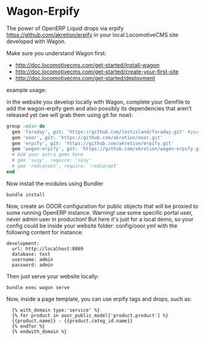 Wagon-Erpify
============

The power of OpenERP Liquid drops via erpify https://github.com/akretion/erpify in your local LocomotiveCMS site developed with Wagon.

Make sure you understand Wagon first:

* http://doc.locomotivecms.com/get-started/install-wagon
* http://doc.locomotivecms.com/get-started/create-your-first-site
* http://doc.locomotivecms.com/get-started/deployment


example usage:

in the website you develop locally with Wagon, complete your Gemfile to add the wagon-erpify gem and also possibly its dependencies that aren't released yet (we will grab them using git for now):

```ruby
group :misc do
  gem 'faraday', git: 'https://github.com/lostisland/faraday.git' #you may need last version to avoid a dependency conflict
  gem 'ooor', git: 'https://github.com/akretion/ooor.git'
  gem 'erpify', git: 'https://github.com/akretion/erpify.git'
  gem 'wagon-erpify', git: 'https://github.com/akretion/wagon-erpify.git'
  # Add your extra gems here
  # gem 'susy', require: 'susy'
  # gem 'redcarpet', require: 'redcarpet'
end
```

Now install the modules using Bundler

```
bundle install
```

Now, create an OOOR configuration for public objects that will be proxied to some running OpenERP instance.
Warning! use some specific portal user, never admin user in production!
But here it's just for a local demo, so your config could be inside your website folder: config/ooor.yml with the following content for instance:

```
development:
  url: http://localhost:8069
  database: test
  username: admin
  password: admin
```

Then just serve your website locally:

```
bundle exec wagon serve
```

Now, inside a page template, you can use erpify tags and drops, such as:

```
  {% with_domain type:'service' %}
  {% for product in ooor_public_model['product.product'] %}
  {{product.name}} - {{product.categ_id.name}}
  {% endfor %}
  {% endwith_domain %}
```


